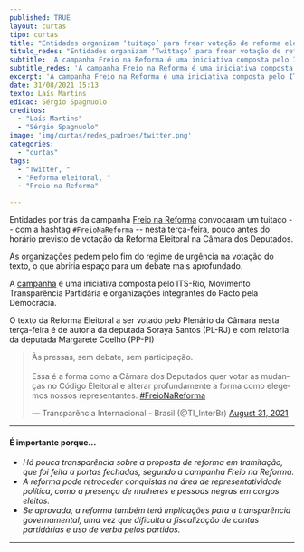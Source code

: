 ```yaml
---
published: TRUE
layout: curtas
tipo: curtas
title: "Entidades organizam ‘tuitaço’ para frear votação de reforma eleitoral"
titulo_redes: "Entidades organizam ‘Twittaço’ para frear votação de reforma eleitoral"
subtitle: 'A campanha Freio na Reforma é uma iniciativa composta pelo ITS-Rio, Movimento Transparência Partidária e organizações integrantes do Pacto pela Democracia'
subtitle_redes: 'A campanha Freio na Reforma é uma iniciativa composta pelo ITS-Rio, Movimento Transparência Partidária e organizações integrantes do Pacto pela Democracia'
excerpt: 'A campanha Freio na Reforma é uma iniciativa composta pelo ITS-Rio, Movimento Transparência Partidária e organizações integrantes do Pacto pela Democracia'
date: 31/08/2021 15:13
texto: Laís Martins
edicao: Sérgio Spagnuolo
creditos:
  - "Laís Martins"
  - "Sérgio Spagnuolo"
image: 'img/curtas/redes_padroes/twitter.png'
categories:
  - "curtas"
tags:
  - "Twitter, "
  - "Reforma eleitoral, "
  - "Freio na Reforma"

---
```


Entidades por trás da campanha [Freio na Reforma](https://www.freio.reformaeleitoral.org.br/#block-37553) convocaram um tuitaço -- com a hashtag [`#FreioNaReforma`](https://twitter.com/search?q=%23FreioNaReforma&src=typeahead_click) -- nesta terça-feira, pouco antes do horário previsto de votação da Reforma Eleitoral na Câmara dos Deputados.

As organizações pedem pelo fim do regime de urgência na votação do texto, o que abriria espaço para um debate mais aprofundado.

A [campanha](https://twitter.com/ReformEleitoral) é uma iniciativa composta pelo ITS-Rio, Movimento Transparência Partidária e organizações integrantes do Pacto pela Democracia.

O texto da Reforma Eleitoral a ser votado pelo Plenário da Câmara nesta terça-feira é de autoria da deputada Soraya Santos (PL-RJ) e com relatoria da deputada Margarete Coelho (PP-PI)

<blockquote class="twitter-tweet"><p lang="pt" dir="ltr">Às pressas, sem debate, sem participação. <br><br>Essa é a forma como a Câmara dos Deputados quer votar as mudanças no Código Eleitoral e alterar profundamente a forma como elegemos nossos representantes. <a href="https://twitter.com/hashtag/FreioNaReforma?src=hash&amp;ref_src=twsrc%5Etfw">#FreioNaReforma</a></p>&mdash; Transparência Internacional - Brasil (@TI_InterBr) <a href="https://twitter.com/TI_InterBr/status/1432750246493396995?ref_src=twsrc%5Etfw">August 31, 2021</a></blockquote> <script async src="https://platform.twitter.com/widgets.js" charset="utf-8"></script>


---

#### É importante porque...

- *Há pouca transparência sobre a proposta de reforma em tramitação, que foi feita a portas fechadas, segundo a campanha Freio na Reforma.*
- *A reforma pode retroceder conquistas na área de representatividade política, como a presença de mulheres e pessoas negras em cargos eleitos.*
- *Se aprovada, a reforma também terá implicações para a transparência governamental, uma vez que dificulta a fiscalização de contas partidárias e uso de verba pelos partidos.*


---
